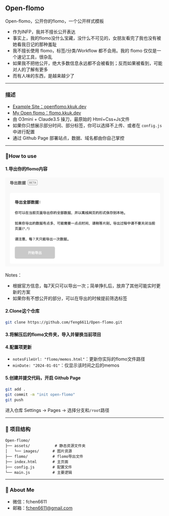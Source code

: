## Open-flomo

Open-flomo，公开你的flomo，一个公开样式模板

- 作为INFP，我并不擅长公开表达
- 事实上，我的flomo没什么宝藏，没什么不可见的，女朋友看完了我也没有被她看我日记的那种羞耻
- 我不擅长使用 flomo，标签/分类/Workflow 都不会用。我的 flomo 仅仅是一个速记工具，很杂乱
- 如果我不把他公开，绝大多数信息永远都不会被看到；反而如果被看到，可能对人的了解有更多
- 而有人味的东西，是越来越少了

---
### 描述

- [Example Site：openflomo.kkuk.dev](https://openflomo.kkuk.dev) 
- [My Open flomo：flomo.kkuk.dev](https://flomo.kkuk.dev) 
- 由 O3mini + Claude3.5 操刀，最原始的 Html+Css+Js文件
- 如果你只想展示部分时间、部分标签，你可以选择不上传、或者在 `config.js` 中进行配置
- 通过 Github Page 部署站点，数据、域名都由你自己掌控

---
### 🌟How to use

#### 1.导出你的flomo内容
![导出flomo内容](assets/images/flomo.png)

Notes：
- 根据官方信息，每7天只可以导出一次；简单挣扎后，放弃了其他可能实时更新的方案
- 如果你有不想公开的部分，可以在导出的时候提前筛选标签

#### 2.Clone这个仓库
```bash
git clone https://github.com/feng6611/Open-flomo.git
```

#### 3.将解压后的flomo文件夹，导入并替换当前项目

#### 4.配置项更新
- `notesFileUrl: "flomo/memos.html"`：更新你实际的flomo文件路径
- `minDate: "2024-01-01"`：仅显示该时间之后的memos

#### 5.创建并提交代码，开启 Github Page
```bash
git add .
git commit -m "init open-flomo"
git push
```
进入仓库 Settings → Pages → 选择分支和`/root`路径

---
### 📁 项目结构

```
Open-flomo/
├── assets/           # 静态资源文件夹
│   └── images/      # 图片资源
├── flomo/           # flomo导出文件
├── index.html       # 主页面
├── config.js        # 配置文件
└── main.js          # 主要逻辑
```

---
### 📮 About Me

- 微信：fchen6611
- 邮箱：fchen6611@gmail.com